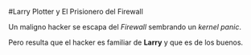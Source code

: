 #Larry Plotter y El Prisionero del Firewall

Un maligno hacker se escapa del *Firewall* sembrando un *kernel panic*.

Pero resulta que el hacker es familiar de **Larry** y que es de los buenos.
